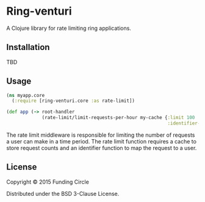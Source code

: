 # Ring-venturi

A Clojure library for rate limiting ring applications.

## Installation

TBD

## Usage

```clojure
(ns myapp.core
  (:require [ring-venturi.core :as rate-limit])

(def app (-> root-handler
             (rate-limit/limit-requests-per-hour my-cache {:limit 100
                                                           :identifier-fn (fn [request] (:id request)})))
```

The rate limit middleware is responsible for limiting the number of requests a user can make in a time period.
The rate limit function requires a cache to store request counts and an identifier function to map the request to a
user. 

## License

Copyright © 2015 Funding Circle

Distributed under the BSD 3-Clause License.
